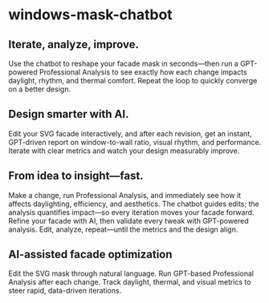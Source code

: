 # windows-mask-chatbot

## Iterate, analyze, improve.
Use the chatbot to reshape your facade mask in seconds—then run a GPT-powered Professional Analysis to see exactly how each change impacts daylight, rhythm, and thermal comfort. Repeat the loop to quickly converge on a better design.

## Design smarter with AI.
Edit your SVG facade interactively, and after each revision, get an instant, GPT-driven report on window-to-wall ratio, visual rhythm, and performance. Iterate with clear metrics and watch your design measurably improve.

## From idea to insight—fast.
Make a change, run Professional Analysis, and immediately see how it affects daylighting, efficiency, and aesthetics. The chatbot guides edits; the analysis quantifies impact—so every iteration moves your facade forward.
Refine your facade with AI, then validate every tweak with GPT-powered analysis. Edit, analyze, repeat—until the metrics and the design align.

## AI-assisted facade optimization
Edit the SVG mask through natural language.
Run GPT-based Professional Analysis after each change.
Track daylight, thermal, and visual metrics to steer rapid, data-driven iterations.
